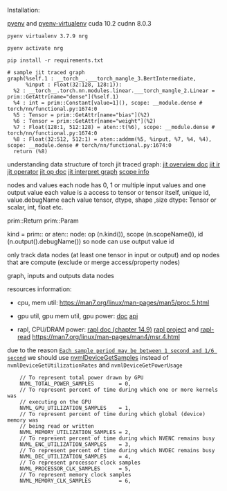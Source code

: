 Installation:

[pyenv](https://github.com/pyenv/pyenv) and [pyenv-virtualenv](https://github.com/pyenv/pyenv-virtualenv)
cuda 10.2 cudnn 8.0.3

`pyenv virtualenv 3.7.9 nrg`

`pyenv activate nrg`

`pip install -r requirements.txt`


```text
# sample jit traced graph
graph(%self.1 : __torch__.___torch_mangle_3.BertIntermediate,
      %input : Float(32:128, 128:1)):
  %2 : __torch__.torch.nn.modules.linear.___torch_mangle_2.Linear = prim::GetAttr[name="dense"](%self.1)
  %4 : int = prim::Constant[value=1](), scope: __module.dense # torch/nn/functional.py:1674:0
  %5 : Tensor = prim::GetAttr[name="bias"](%2)
  %6 : Tensor = prim::GetAttr[name="weight"](%2)
  %7 : Float(128:1, 512:128) = aten::t(%6), scope: __module.dense # torch/nn/functional.py:1674:0
  %8 : Float(32:512, 512:1) = aten::addmm(%5, %input, %7, %4, %4), scope: __module.dense # torch/nn/functional.py:1674:0
  return (%8)

```

understanding data structure of torch jit traced graph:
[jit overview doc](https://github.com/pytorch/pytorch/blob/master/torch/csrc/jit/OVERVIEW.md)
[jit ir](https://github.com/pytorch/pytorch/blob/master/torch/csrc/jit/ir/ir.cpp)
[jit operator](https://github.com/pytorch/pytorch/blob/master/torch/csrc/jit/runtime/operator.cpp)
[jit op doc](https://pytorch.org/docs/master/jit_builtin_functions.html)
[jit interpret graph](https://pytorch.org/docs/stable/jit.html#interpreting-graphs)
[scope info](https://github.com/pytorch/pytorch/pull/3016/files)

nodes and values
each node has 0, 1 or multiple input values and one output value
each value is a access to tensor or tensor itself, unique id, value.debugName
each value tensor, dtype, shape ,size
  dtype: Tensor or scalar, int, float etc.
  
prim::Return
prim::Param

kind = prim:: or aten::
node: op (n.kind()), scope (n.scopeName()), id (n.output().debugName())
  so node can use output value id

only track 
    data nodes (at least one tensor in input or output) and 
    op nodes that are compute (exclude or merge access/property nodes)

graph, inputs and outputs data nodes

resources information:
- cpu, mem util: https://man7.org/linux/man-pages/man5/proc.5.html
- gpu util, gpu mem util, gpu power: 
  [doc](https://docs.nvidia.com/deploy/nvml-api/index.html)
  [api](https://github.com/NVIDIA/nvidia-settings/blob/master/src/nvml.h)

- rapl, CPU/DRAM power: 
  [rapl doc (chapter 14.9)](https://www.intel.com/content/www/us/en/architecture-and-technology/64-ia-32-architectures-software-developer-vol-3b-part-2-manual.html)
  [rapl project](http://web.eece.maine.edu/~vweaver/projects/rapl/index.html) and [rapl-read](https://github.com/deater/uarch-configure/blob/master/rapl-read/rapl-read.c)
  https://man7.org/linux/man-pages/man4/msr.4.html

due to the reason [`Each sample period may be between 1 second and 1/6 second`](https://docs.nvidia.com/deploy/nvml-api/structnvmlUtilization__t.html#structnvmlUtilization__t)
we should use [nvmlDeviceGetSamples](https://docs.nvidia.com/deploy/nvml-api/group__nvmlDeviceQueries.html#group__nvmlDeviceQueries_1gb7d2a6d2a9b4584cd985765d1ff46c94)
instead of `nvmlDeviceGetUtilizationRates` and `nvmlDeviceGetPowerUsage`

```text
    // To represent total power drawn by GPU
    NVML_TOTAL_POWER_SAMPLES        = 0,
    // To represent percent of time during which one or more kernels was
    // executing on the GPU
    NVML_GPU_UTILIZATION_SAMPLES    = 1,
    // To represent percent of time during which global (device) memory was
    // being read or written
    NVML_MEMORY_UTILIZATION_SAMPLES = 2,
    // To represent percent of time during which NVENC remains busy
    NVML_ENC_UTILIZATION_SAMPLES    = 3,
    // To represent percent of time during which NVDEC remains busy
    NVML_DEC_UTILIZATION_SAMPLES    = 4,
    // To represent processor clock samples
    NVML_PROCESSOR_CLK_SAMPLES      = 5,
    // To represent memory clock samples
    NVML_MEMORY_CLK_SAMPLES         = 6,
```
